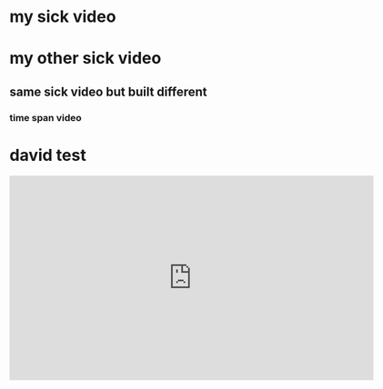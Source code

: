 # my sick video
<script src="https://play.dev1.viostream.io/embed/niwrgryd8wrz4k?playerKey=s-dj4y131"></script>
# my other sick video
<script src="https://play.dev1.viostream.io/embed/niwrgryd8wrz4k?playerKey=s-dj45fqy"></script>
## same sick video but built different
<script src="https://play.dev1.viostream.io/embed/niwrgryd8wrz4k?f=ao?playerKey=s-dj45fsx"></script>
### time span video 
<script src="https://play.dev1.viostream.io/embed/niwrgryd8wrz4k?v_ts=10s-15s?playerKey=s-dj45fsx"></script>
# david test
<iframe style="width:640px; height:360px; border:none; overflow: hidden" src="https://publish.viostream.com/player/iframe/ota87gdkzjqfm" referrerpolicy="strict-origin-when-cross-origin" webkitallowfullscreen mozallowfullscreen allowfullscreen></iframe>
